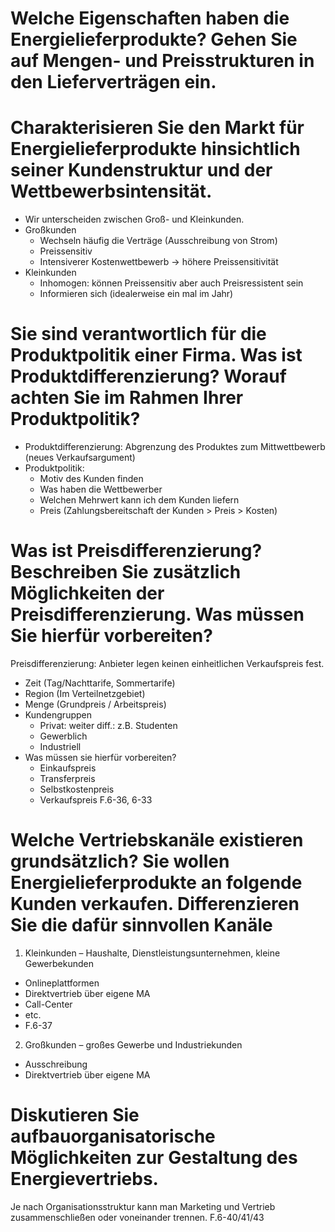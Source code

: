 # Welche Eigenschaften haben die Energielieferprodukte? Gehen Sie auf Mengen- und Preisstrukturen in den Lieferverträgen ein.

# Charakterisieren Sie den Markt für Energielieferprodukte hinsichtlich seiner Kundenstruktur und der Wettbewerbsintensität.
- Wir unterscheiden zwischen Groß- und Kleinkunden.
- Großkunden
  - Wechseln häufig die Verträge (Ausschreibung von Strom)
  - Preissensitiv
  - Intensiverer Kostenwettbewerb -> höhere Preissensitivität
- Kleinkunden
  - Inhomogen: können Preissensitiv aber auch Preisressistent sein
  - Informieren sich (idealerweise ein mal im Jahr)
  
# Sie sind verantwortlich für die Produktpolitik einer Firma. Was ist Produktdifferenzierung? Worauf achten Sie im Rahmen Ihrer Produktpolitik?
- Produktdifferenzierung: Abgrenzung des Produktes zum Mittwettbewerb (neues Verkaufsargument)
- Produktpolitik: 
  - Motiv des Kunden finden
  - Was haben die Wettbewerber
  - Welchen Mehrwert kann ich dem Kunden liefern
  - Preis (Zahlungsbereitschaft der Kunden >  Preis > Kosten)

# Was ist Preisdifferenzierung? Beschreiben Sie zusätzlich Möglichkeiten der Preisdifferenzierung. Was müssen Sie hierfür vorbereiten?
Preisdifferenzierung: Anbieter legen keinen einheitlichen Verkaufspreis fest.
- Zeit (Tag/Nachttarife, Sommertarife)
- Region (Im Verteilnetzgebiet)
- Menge (Grundpreis / Arbeitspreis)
- Kundengruppen 
  - Privat: weiter diff.: z.B. Studenten
  - Gewerblich
  - Industriell
- Was müssen sie hierfür vorbereiten?
  - Einkaufspreis 
  - Transferpreis 
  - Selbstkostenpreis
  - Verkaufspreis
F.6-36, 6-33

# Welche Vertriebskanäle existieren grundsätzlich? Sie wollen Energielieferprodukte an folgende Kunden verkaufen. Differenzieren Sie die dafür sinnvollen Kanäle
1. Kleinkunden – Haushalte, Dienstleistungsunternehmen, kleine Gewerbekunden
  - Onlineplattformen
  - Direktvertrieb über eigene MA
  - Call-Center
  - etc.
  - F.6-37
2. Großkunden – großes Gewerbe und Industriekunden
  - Ausschreibung
  - Direktvertrieb über eigene MA

# Diskutieren Sie aufbauorganisatorische Möglichkeiten zur Gestaltung des Energievertriebs.
Je nach Organisationsstruktur kann man Marketing und Vertrieb zusammenschließen oder voneinander trennen.
F.6-40/41/43
